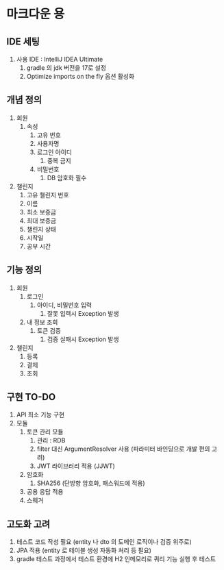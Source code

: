 # 마크다운 용

## IDE 세팅
1. 사용 IDE : IntelliJ IDEA Ultimate
   1. gradle 의 jdk 버전을 17로 설정
   2. Optimize imports on the fly 옵션 활성화

## 개념 정의

1. 회원
    1. 속성
        1. 고유 번호
        2. 사용자명
        3. 로그인 아이디
            1. 중복 금지
        4. 비밀번호
            1. DB 암호화 필수
2. 챌린지
    1. 고유 챌린지 번호
    2. 이름
    3. 최소 보증금
    4. 최대 보증금
    5. 챌린지 상태
    6. 시작일
    7. 공부 시간


## 기능 정의

1. 회원
    1. 로그인
        1. 아이디, 비밀번호 입력
            1. 잘못 입력시 Exception 발생
    2. 내 정보 조회
        1. 토큰 검증
            1. 검증 실패시 Exception 발생
2. 챌린지
    1. 등록
    2. 결제
    3. 조회

## 구현 TO-DO

1. API 최소 기능 구현
2. 모듈
   1. 토큰 관리 모듈
      1. 관리 : RDB
      2. filter 대신 ArgumentResolver 사용 (파라미터 바인딩으로 개발 편의 고려)
      3. JWT 라이브러리 적용 (JJWT)
   2. 암호화
      1. SHA256 (단방향 암호화, 패스워드에 적용)
   3. 공용 응답 적용
   4. 스웨거

## 고도화 고려
1. 테스트 코드 작성 필요 (entity 나 dto 의 도메인 로직이나 검증 위주로)
2. JPA 적용 (entity 로 테이블 생성 자동화 처리 등 필요)
3. gradle 테스트 과정에서 테스트 환경에 H2 인메모리로 쿼리 기능 실행 후 테스트
